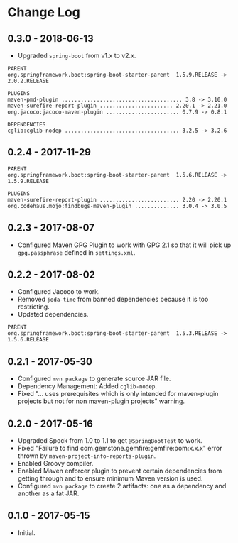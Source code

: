 # Change Log

## 0.3.0 - 2018-06-13

* Upgraded `spring-boot` from v1.x to v2.x.

```
PARENT
org.springframework.boot:spring-boot-starter-parent  1.5.9.RELEASE -> 2.0.2.RELEASE

PLUGINS
maven-pmd-plugin ...................................... 3.8 -> 3.10.0
maven-surefire-report-plugin ....................... 2.20.1 -> 2.21.0
org.jacoco:jacoco-maven-plugin ....................... 0.7.9 -> 0.8.1

DEPENDENCIES
cglib:cglib-nodep .................................... 3.2.5 -> 3.2.6
```

## 0.2.4 - 2017-11-29

```
PARENT
org.springframework.boot:spring-boot-starter-parent  1.5.6.RELEASE -> 1.5.9.RELEASE

PLUGINS
maven-surefire-report-plugin ......................... 2.20 -> 2.20.1
org.codehaus.mojo:findbugs-maven-plugin .............. 3.0.4 -> 3.0.5
```

## 0.2.3 - 2017-08-07

* Configured Maven GPG Plugin to work with GPG 2.1 so that it will pick up `gpg.passphrase` defined in `settings.xml`.

## 0.2.2 - 2017-08-02

* Configured Jacoco to work.
* Removed `joda-time` from banned dependencies because it is too restricting.
* Updated dependencies.

```
PARENT
org.springframework.boot:spring-boot-starter-parent  1.5.3.RELEASE -> 1.5.6.RELEASE
```

## 0.2.1 - 2017-05-30

* Configured `mvn package` to generate source JAR file.
* Dependency Management: Added `cglib-nodep`.
* Fixed "... uses prerequisites which is only intended for maven-plugin projects but not for non maven-plugin projects" warning.

## 0.2.0 - 2017-05-16

* Upgraded Spock from 1.0 to 1.1 to get `@SpringBootTest` to work.
* Fixed "Failure to find com.gemstone.gemfire:gemfire:pom:x.x.x" error thrown by `maven-project-info-reports-plugin`.
* Enabled Groovy compiler.
* Enabled Maven enforcer plugin to prevent certain dependencies from getting through and to ensure minimum Maven version is used.
* Configured `mvn package` to create 2 artifacts: one as a dependency and another as a fat JAR.

## 0.1.0 - 2017-05-15

* Initial.
